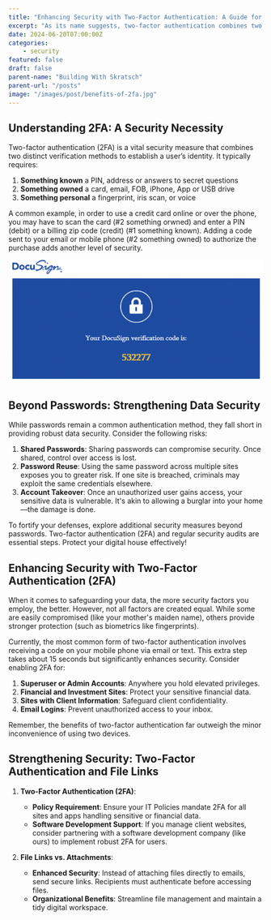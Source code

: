 ```yaml
---
title: "Enhancing Security with Two-Factor Authentication: A Guide for Businesses"
excerpt: "As its name suggests, two-factor authentication combines two different methods to confirm a user's identity."
date: 2024-06-20T07:00:00Z
categories:
    - security
featured: false
draft: false
parent-name: "Building With Skratsch"
parent-url: "/posts"
image: "/images/post/benefits-of-2fa.jpg"
---
```


## Understanding 2FA: A Security Necessity 

Two-factor authentication (2FA) is a vital security measure that combines two distinct verification methods to establish a user’s identity. It typically requires:

1. **Something known** a PIN, address or answers to secret questions
2. **Something owned** a card, email, FOB, iPhone, App or USB drive
3. **Something personal**  a fingerprint, iris scan, or voice

A common example, in order to use a credit card online or over the phone, you may have to scan the card (#2 something orwned) and enter a PIN (debit) or a billing zip code (credit) (#1 something known). Adding a code sent to your email or mobile phone (#2 something owned) to authorize the purchase adds another level of security.

![benefits of two factor authentication](/images/post/2fa-verification.png)

## Beyond Passwords: Strengthening Data Security

While passwords remain a common authentication method, they fall short in providing robust data security. Consider the following risks:

1. **Shared Passwords**: Sharing passwords can compromise security. Once shared, control over access is lost.
2. **Password Reuse**: Using the same password across multiple sites exposes you to greater risk. If one site is breached, criminals may exploit the same credentials elsewhere.
3. **Account Takeover**: Once an unauthorized user gains access, your sensitive data is vulnerable. It's akin to allowing a burglar into your home—the damage is done.

To fortify your defenses, explore additional security measures beyond passwords. Two-factor authentication (2FA) and regular security audits are essential steps. Protect your digital house effectively!

## Enhancing Security with Two-Factor Authentication (2FA)

When it comes to safeguarding your data, the more security factors you employ, the better. However, not all factors are created equal. While some are easily compromised (like your mother's maiden name), others provide stronger protection (such as biometrics like fingerprints).

Currently, the most common form of two-factor authentication involves receiving a code on your mobile phone via email or text. This extra step takes about 15 seconds but significantly enhances security. Consider enabling 2FA for:

1. **Superuser or Admin Accounts**: Anywhere you hold elevated privileges.
2. **Financial and Investment Sites**: Protect your sensitive financial data.
3. **Sites with Client Information**: Safeguard client confidentiality.
4. **Email Logins**: Prevent unauthorized access to your inbox.

Remember, the benefits of two-factor authentication far outweigh the minor inconvenience of using two devices.

## Strengthening Security: Two-Factor Authentication and File Links

1. **Two-Factor Authentication (2FA)**:
   - **Policy Requirement**: Ensure your IT Policies mandate 2FA for all sites and apps handling sensitive or financial data.
   - **Software Development Support**: If you manage client websites, consider partnering with a software development company (like ours) to implement robust 2FA for users.

2. **File Links vs. Attachments**:
   - **Enhanced Security**: Instead of attaching files directly to emails, send secure links. Recipients must authenticate before accessing files.
   - **Organizational Benefits**: Streamline file management and maintain a tidy digital workspace.
